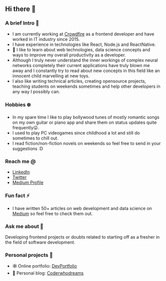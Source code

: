 ## Hi there 👋
### A brief Intro 🎩
-  I am currently working at [Crowdfire](https://www.crowdfireapp.com/) as a frontend developer and have worked in IT industry since 2015.  
-  I have experience in technologies like React, Node.js and ReactNative.
-  🌱 I like to learn about web technologies, data science concepts and ways to improve my overall productivity as a developer.
-  Although I truly never understand the inner workings of complex neural networks completely their current applications have truly blown me away and I constantly try to read about new concepts in this field like an innocent child marvelling at new toys.
-  I also like writing technical articles, creating opensource projects, teaching students on weekends sometimes and help other developers in any way I possibly can. 

### Hobbies ❄️
 - In my spare time I like to play bollywood tunes of mostly romantic songs on my own guitar or piano app and share them on status updates quite frequently😛.
 - I used to play PC videogames since childhood a lot and still do sometimes to chill out. 
 - I read fiction/non-fiction novels on weekends so feel free to send in your suggestions :D

### Reach me @
- [LinkedIn](https://www.linkedin.com/in/saurabh-mhatre)
- [Twitter](https://twitter.com/saurabhnative)
- [Medium Profile](https://medium.com/@smhatre59)  

### Fun fact ⚡ 
 - I have written 50+ articles on web development and data science on [Medium](https://medium.com/@smhatre59) so feel free to check them out.

### Ask me about 💬
Developing frontend projects or doubts related to starting off as a fresher in the field of software development.

### Personal projects 💼
- 🕸 Online portfolio: [DevPortfolio](https://saurabhmhatre.netlify.app/)
- 📖 Personal blog: [Coderwhodreams](https://coderwhodreams.com/)
